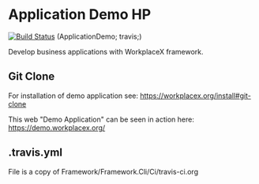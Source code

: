 # Application Demo HP
[![Build Status](https://travis-ci.org/WorkplaceX/ApplicationDemo.svg?branch=master)](https://travis-ci.org/WorkplaceX/ApplicationDemo)
(ApplicationDemo; travis;)

Develop business applications with WorkplaceX framework.

## Git Clone
For installation of demo application see: https://workplacex.org/install#git-clone

This web "Demo Application" can be seen in action here: https://demo.workplacex.org/

## .travis.yml
File is a copy of Framework/Framework.Cli/Ci/travis-ci.org
